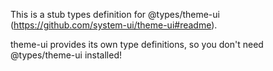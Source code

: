 This is a stub types definition for @types/theme-ui (https://github.com/system-ui/theme-ui#readme).

theme-ui provides its own type definitions, so you don't need @types/theme-ui installed!